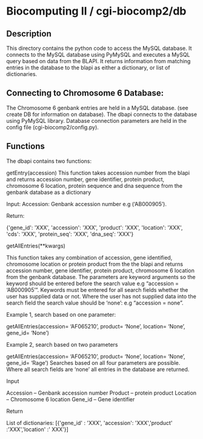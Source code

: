 Biocomputing II / cgi-biocomp2/db
=================================

Description
-----------
This directory contains the python code to access the MySQL database. It connects to the MySQL database using PyMySQL and executes a MySQL query based on data from the BLAPI. It returns information from matching entries in the database to the blapi as either a dictionary, or list of dictionaries. 


Connecting to Chromosome 6 Database:
------------------------------------
The Chromosome 6 genbank entries are held in a MySQL database. (see create DB for information on database). The dbapi connects to the database using PyMySQL library. Database connection parameters are held in the config file (cgi-biocomp2/config.py).


Functions
---------
The dbapi contains two functions:

  getEntry(accession)
  This function takes accession number from the blapi and returns accession number, gene identifier, protein product, chromosome 6 location, protein sequence and dna sequence from the genbank database as a dictionary

  Input:
  Accession: Genbank accession number e.g (‘AB000905’). 

  Return:

  {'gene_id': 'XXX', 'accession': 'XXX', 'product': 'XXX', 'location': 'XXX', 
  'cds': 'XXX', 'protein_seq': 'XXX', 'dna_seq': 'XXX'}



  getAllEntries(**kwargs)

  This function takes any combination of accession, gene identified, chromosome location or protein product from the the blapi and returns accession number, gene identifier, protein product, chromosome 6 location from the genbank database.
  The parameters are keyword arguments so the keyword should be entered before the search value e.g “accession = ‘AB000905’”.
  Keywords must be entered for all search fields whether the user has supplied data or not. Where the user has not supplied data into the search field the search value should be ‘none’: e.g “accession = none”. 

  Example 1, search based on one parameter:

  getAllEntries(accession= ‘AF065210’, product= ‘None’, location= ‘None’, gene_id= ‘None’)


  Example 2, search based on two parameters 

  getAllEntries(accession= ‘AF065210’, product= ‘None’, location= ‘None’, gene_id= ‘Rage’)
  Searches based on all four parameters are possible. Where all search fields are ‘none’ all entries in the database are returned. 

  Input

  Accession – Genbank accession number 
  Product – protein product
  Location – Chromosome 6 location
  Gene_id – Gene identifier

  Return

  List of dictionaries:
  [{'gene_id' : 'XXX', 'accession': 'XXX','product' :'XXX','location' :' XXX'}]

